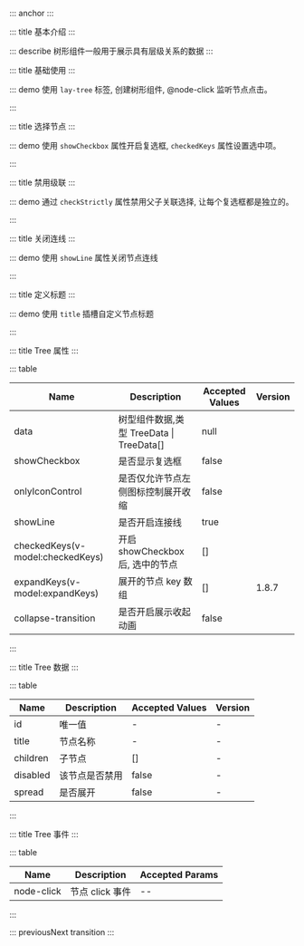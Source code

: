 ::: anchor
:::

::: title 基本介绍
:::

::: describe 树形组件一般用于展示具有层级关系的数据
:::

::: title 基础使用
:::

::: demo 使用 `lay-tree` 标签, 创建树形组件, @node-click 监听节点点击。

<template>
  <lay-tree
    :data="data"
    @node-click="handleClick"
  >
  </lay-tree>
</template>

<script setup>
import { ref } from 'vue';

const data = ref([{
	title: '一级1',
	id: 1,
	checked: true,
	children: [{
		title: '二级1-1 可允许跳转',
		id: 3,
		href: 'https://www.layui.com/',
		children: [{
			title: '三级1-1-3',
			id: 23,
			children: [{
				title: '四级1-1-3-1',
				id: 24,
				children: [{
					title: '五级1-1-3-1-1',
					id: 30,
					field: ''
				},
				{
					title: '五级1-1-3-1-2',
					id: 31,
				}]
			}]
		},
		{
			title: '三级1-1-1',
			id: 7,
			children: [{
				title: '四级1-1-1-1 可允许跳转',
				id: 15,
				href: 'https://www.layui.com/doc/'
			}]
		},
		{
			title: '三级1-1-2',
			id: 8,
			children: [{
				title: '四级1-1-2-1',
				id: 32,
			}]
		}]
	},
	{
		title: '二级1-2',
		id: 4,
		children: [{
			title: '三级1-2-1',
			id: 9,
			disabled: true
		},
		{
			title: '三级1-2-2',
			id: 10,
		}]
	},
	{
		title: '二级1-3',
		id: 20,
		children: [{
			title: '三级1-3-1',
			id: 21,
		},
		{
			title: '三级1-3-2',
			id: 22,
		}]
	}]
},
{
	title: '一级2',
	id: 2,
	children: [{
		title: '二级2-1',
		id: 5,
		spread: true,
		children: [{
			title: '三级2-1-1',
			id: 11,
		},
		{
			title: '三级2-1-2',
			id: 12,
		}]
	},
	{
		title: '二级2-2',
		id: 6,
		children: [{
			title: '三级2-2-1',
			id: 13,
		},
		{
			title: '三级2-2-2',
			id: 14,
			disabled: true
		}]
	}]
},
{
	title: '一级3',
	id: 16,
	children: [{
		title: '二级3-1',
		id: 17,
		fixed: true,
		children: [{
			title: '三级3-1-1',
			id: 18,
		},
		{
			title: '三级3-1-2',
			id: 19,
		}]
	},
	{
		title: '二级3-2',
		id: 27,
		children: [{
			title: '三级3-2-1',
			id: 28,
		},
		{
			title: '三级3-2-2',
			id: 29,
		}]
	}]
}]);

function handleClick(node) {
  console.log("Click Node:" + JSON.stringify(node));
}
</script>

:::

::: title 选择节点
:::

::: demo 使用 `showCheckbox` 属性开启复选框, `checkedKeys` 属性设置选中项。

<template>
  <lay-tree
    :data="data2"
	:showCheckbox="showCheckbox2"
	v-model:checkedKeys="checkedKeys2"
  >
  </lay-tree>
  <lay-space>
    <lay-button @click="updateView2">更新数据</lay-button>
  	<lay-button @click="updateCheckedKeys2">更新选择</lay-button>
  	{{ checkedKeys2 }}
  </lay-space>
</template>

<script setup>
import { ref } from 'vue';

const checkedKeys2 = ref([]);
const showCheckbox2 = ref(true);

const updateCheckedKeys2=()=>{
  checkedKeys2.value=[4]
}

const updateView2=()=>{
  data3.value[0].title='更新视图'
}

const data2 = ref([{
	title: '一级1',
	id: 1,
	checked: true,
	spread: true,
	children: [{
		title: '二级1-1 可允许跳转',
		id: 3,
		href: 'https://www.layui.com/',
		children: [{
			title: '三级1-1-3',
			id: 23,
			children: [{
				title: '四级1-1-3-1',
				id: 24,
				children: [{
					title: '五级1-1-3-1-1',
					id: 30,
					field: ''
				},
				{
					title: '五级1-1-3-1-2',
					id: 31,
				}]
			}]
		},
		{
			title: '三级1-1-1',
			id: 7,
			children: [{
				title: '四级1-1-1-1 可允许跳转',
				id: 15,
				href: 'https://www.layui.com/doc/'
			}]
		},
		{
			title: '三级1-1-2',
			id: 8,
			children: [{
				title: '四级1-1-2-1',
				id: 32,
			}]
		}]
	},
	{
		title: '二级1-2',
		id: 4,
		spread: true,
		children: [{
			title: '三级1-2-1',
			id: 9,
			disabled: true
		},
		{
			title: '三级1-2-2',
			id: 10,
		}]
	},
	{
		title: '二级1-3',
		id: 20,
		children: [{
			title: '三级1-3-1',
			id: 21,
		},
		{
			title: '三级1-3-2',
			id: 22,
		}]
	}]
},
{
	title: '一级2',
	id: 2,
	spread: true,
	children: [{
		title: '二级2-1',
		id: 5,
		spread: true,
		children: [{
			title: '三级2-1-1',
			id: 11,
		},
		{
			title: '三级2-1-2',
			id: 12,
		}]
	},
	{
		title: '二级2-2',
		id: 6,
		children: [{
			title: '三级2-2-1',
			id: 13,
		},
		{
			title: '三级2-2-2',
			id: 14,
			disabled: true
		}]
	}]
},
{
	title: '一级3',
	id: 16,
	children: [{
		title: '二级3-1',
		id: 17,
		fixed: true,
		children: [{
			title: '三级3-1-1',
			id: 18,
		},
		{
			title: '三级3-1-2',
			id: 19,
		}]
	},
	{
		title: '二级3-2',
		id: 27,
		children: [{
			title: '三级3-2-1',
			id: 28,
		},
		{
			title: '三级3-2-2',
			id: 29,
		}]
	}]
}]);
</script>

:::

::: title 禁用级联
:::

::: demo 通过 `checkStrictly` 属性禁用父子关联选择, 让每个复选框都是独立的。

<template>
  <lay-tree
	v-model:checkedKeys="checkedKeys3"
    :checkStrictly="true"
	:showCheckbox="true"
	:data="data3"
  >
  </lay-tree>
</template>

<script setup>
import { ref } from 'vue';

const data3 = ref([{
	title: '一级1',
	id: 1,
	checked: true,
	spread: true,
	children: [{
		title: '二级1-1 可允许跳转',
		id: 3,
		href: 'https://www.layui.com/',
		children: [{
			title: '三级1-1-3',
			id: 23,
			children: [{
				title: '四级1-1-3-1',
				id: 24,
				children: [{
					title: '五级1-1-3-1-1',
					id: 30,
					field: ''
				},
				{
					title: '五级1-1-3-1-2',
					id: 31,
				}]
			}]
		},
		{
			title: '三级1-1-1',
			id: 7,
			children: [{
				title: '四级1-1-1-1 可允许跳转',
				id: 15,
				href: 'https://www.layui.com/doc/'
			}]
		},
		{
			title: '三级1-1-2',
			id: 8,
			children: [{
				title: '四级1-1-2-1',
				id: 32,
			}]
		}]
	},
	{
		title: '二级1-2',
		id: 4,
		spread: true,
		children: [{
			title: '三级1-2-1',
			id: 9,
			disabled: true
		},
		{
			title: '三级1-2-2',
			id: 10,
		}]
	},
	{
		title: '二级1-3',
		id: 20,
		children: [{
			title: '三级1-3-1',
			id: 21,
		},
		{
			title: '三级1-3-2',
			id: 22,
		}]
	}]
},
{
	title: '一级2',
	id: 2,
	spread: true,
	children: [{
		title: '二级2-1',
		id: 5,
		spread: true,
		children: [{
			title: '三级2-1-1',
			id: 11,
		},
		{
			title: '三级2-1-2',
			id: 12,
		}]
	},
	{
		title: '二级2-2',
		id: 6,
		children: [{
			title: '三级2-2-1',
			id: 13,
		},
		{
			title: '三级2-2-2',
			id: 14,
			disabled: true
		}]
	}]
},
{
	title: '一级3',
	id: 16,
	children: [{
		title: '二级3-1',
		id: 17,
		fixed: true,
		children: [{
			title: '三级3-1-1',
			id: 18,
		},
		{
			title: '三级3-1-2',
			id: 19,
		}]
	},
	{
		title: '二级3-2',
		id: 27,
		children: [{
			title: '三级3-2-1',
			id: 28,
		},
		{
			title: '三级3-2-2',
			id: 29,
		}]
	}]
}]);

const checkedKeys3 = ref([2,3])
</script>

:::

::: title 关闭连线
:::

::: demo 使用 `showLine` 属性关闭节点连线

<template>
  <lay-tree
    :data="data"
	:showLine="showLine"
  >
  </lay-tree>
</template>

<script setup>
import { ref } from 'vue';

const showLine=ref(false)
</script>

:::

::: title 定义标题
:::

::: demo 使用 `title` 插槽自定义节点标题

<template>
  <lay-tree :data="data">	
	<template #title="{ data }">
		{{ data.id }}
	</template>
  </lay-tree>
</template>

<script setup>
import { ref } from 'vue';
</script>

:::

::: title Tree 属性
:::

::: table

| Name                             | Description                              | Accepted Values | Version |
| -------------------------------- | ---------------------------------------- | --------------- |--------------- |
| data                             | 树型组件数据,类型 TreeData \| TreeData[] | null            | |
| showCheckbox                     | 是否显示复选框                           | false           | |
| onlyIconControl                  | 是否仅允许节点左侧图标控制展开收缩       | false           | |
| showLine                         | 是否开启连接线                           | true            | |
| checkedKeys(v-model:checkedKeys) | 开启 showCheckbox 后, 选中的节点         | []              | |
| expandKeys(v-model:expandKeys)   | 展开的节点 key 数组                      | []              | 1.8.7 |
| collapse-transition              | 是否开启展示收起动画                     | false           | |

:::

::: title Tree 数据
:::

::: table

| Name                | Description | Accepted Values | Version |
|---------------------|-------------| --------------- |--------------- |
| id                  | 唯一值          | -               | -|
| title               | 节点名称        | -               | -|
| children            | 子节点          | []              | -|
| disabled            | 该节点是否禁用   | false           | - |
| spread              | 是否展开        | false           | -|

:::

::: title Tree 事件
:::

::: table

| Name       | Description     | Accepted Params |
| ---------- | --------------- | --------------- |
| node-click | 节点 click 事件 | --              |

:::

::: previousNext transition
:::
